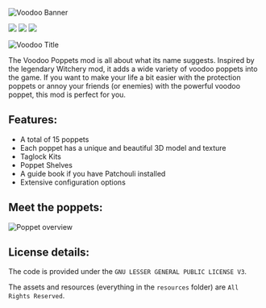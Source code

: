 ![Voodoo Banner](https://imgur.com/qMIYcKy.png)

[![](https://cf.way2muchnoise.eu/full_voodoo_downloads.svg)](https://www.curseforge.com/minecraft/mc-mods/voodoo) [![](https://cf.way2muchnoise.eu/packs/voodoo.svg)](https://www.curseforge.com/minecraft/mc-mods/voodoo) [![](https://cf.way2muchnoise.eu/versions/voodoo.svg)](https://www.curseforge.com/minecraft/mc-mods/voodoo)

![Voodoo Title](https://imgur.com/1hU81kG.png)

The Voodoo Poppets mod is all about what its name suggests. Inspired by the legendary Witchery mod, it adds a wide variety of voodoo poppets into the game. If you want to make your life a bit easier with the protection poppets or annoy your friends (or enemies) with the powerful voodoo poppet, this mod is perfect for you.

## Features:
- A total of 15 poppets
- Each poppet has a unique and beautiful 3D model and texture
- Taglock Kits
- Poppet Shelves
- A guide book if you have Patchouli installed
- Extensive configuration options

## Meet the poppets:
![Poppet overview](https://imgur.com/gQGLZbl.png)

## License details:
The code is provided under the `GNU LESSER GENERAL PUBLIC LICENSE V3`.

The assets and resources (everything in the `resources` folder) are `All Rights Reserved`.